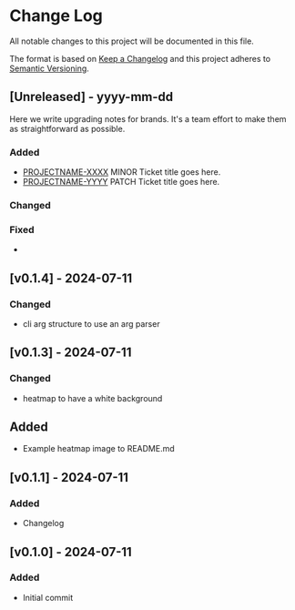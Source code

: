 
# Change Log
All notable changes to this project will be documented in this file.
 
The format is based on [Keep a Changelog](http://keepachangelog.com/)
and this project adheres to [Semantic Versioning](http://semver.org/).
 
## [Unreleased] - yyyy-mm-dd
 
Here we write upgrading notes for brands. It's a team effort to make them as
straightforward as possible.
 
### Added
- [PROJECTNAME-XXXX](http://tickets.projectname.com/browse/PROJECTNAME-XXXX)
  MINOR Ticket title goes here.
- [PROJECTNAME-YYYY](http://tickets.projectname.com/browse/PROJECTNAME-YYYY)
  PATCH Ticket title goes here.
 
### Changed
 
### Fixed
 -

## [v0.1.4] - 2024-07-11
 
### Changed
- cli arg structure to use an arg parser

## [v0.1.3] - 2024-07-11
 
### Changed
- heatmap to have a white background

## Added
- Example heatmap image to README.md


## [v0.1.1] - 2024-07-11
 
### Added
- Changelog

## [v0.1.0] - 2024-07-11
 
### Added
- Initial commit
